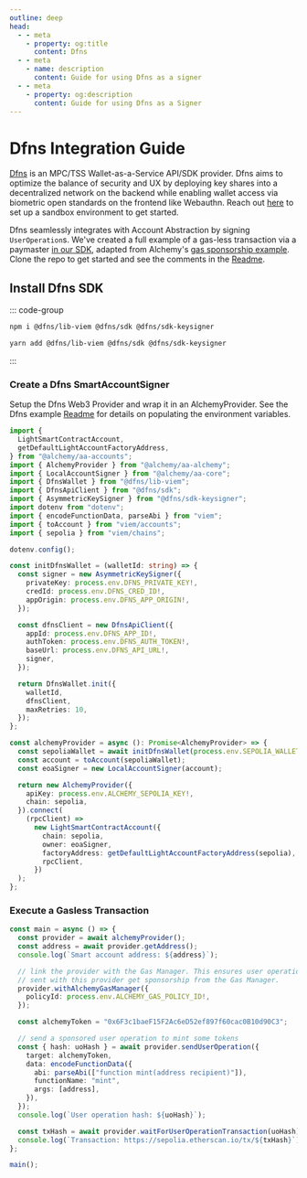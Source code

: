 ```yaml
---
outline: deep
head:
  - - meta
    - property: og:title
      content: Dfns
  - - meta
    - name: description
      content: Guide for using Dfns as a signer
  - - meta
    - property: og:description
      content: Guide for using Dfns as a Signer
---
```


# Dfns Integration Guide

[Dfns](https://www.dfns.co) is an MPC/TSS Wallet-as-a-Service API/SDK provider. Dfns aims to optimize the balance of security and UX by deploying key shares into a decentralized network on the backend while enabling wallet access via biometric open standards on the frontend like Webauthn. Reach out [here](https://www.dfns.co/learn-more) to set up a sandbox environment to get started.

Dfns seamlessly integrates with Account Abstraction by signing `UserOperation`s. We've created a full example of a gas-less transaction via a paymaster [in our SDK](https://github.com/dfns/dfns-sdk-ts/tree/m/examples/viem/alchemy-aa-gasless), adapted from Alchemy's [gas sponsorship example](https://accountkit.alchemy.com/guides/sponsoring-gas.html). Clone the repo to get started and see the comments in the [Readme](https://github.com/dfns/dfns-sdk-ts/tree/m/examples/viem/alchemy-aa-gasless/README.md).

## Install Dfns SDK

::: code-group

```bash [npm]
npm i @dfns/lib-viem @dfns/sdk @dfns/sdk-keysigner
```

```bash [yarn]
yarn add @dfns/lib-viem @dfns/sdk @dfns/sdk-keysigner
```

:::

### Create a Dfns SmartAccountSigner

Setup the Dfns Web3 Provider and wrap it in an AlchemyProvider. See the Dfns example [Readme](https://github.com/dfnsext/typescript-sdk/blob/m/examples/viem/alchemy-aa-gasless/README.md) for details on populating the environment variables.

```ts
import {
  LightSmartContractAccount,
  getDefaultLightAccountFactoryAddress,
} from "@alchemy/aa-accounts";
import { AlchemyProvider } from "@alchemy/aa-alchemy";
import { LocalAccountSigner } from "@alchemy/aa-core";
import { DfnsWallet } from "@dfns/lib-viem";
import { DfnsApiClient } from "@dfns/sdk";
import { AsymmetricKeySigner } from "@dfns/sdk-keysigner";
import dotenv from "dotenv";
import { encodeFunctionData, parseAbi } from "viem";
import { toAccount } from "viem/accounts";
import { sepolia } from "viem/chains";

dotenv.config();

const initDfnsWallet = (walletId: string) => {
  const signer = new AsymmetricKeySigner({
    privateKey: process.env.DFNS_PRIVATE_KEY!,
    credId: process.env.DFNS_CRED_ID!,
    appOrigin: process.env.DFNS_APP_ORIGIN!,
  });

  const dfnsClient = new DfnsApiClient({
    appId: process.env.DFNS_APP_ID!,
    authToken: process.env.DFNS_AUTH_TOKEN!,
    baseUrl: process.env.DFNS_API_URL!,
    signer,
  });

  return DfnsWallet.init({
    walletId,
    dfnsClient,
    maxRetries: 10,
  });
};

const alchemyProvider = async (): Promise<AlchemyProvider> => {
  const sepoliaWallet = await initDfnsWallet(process.env.SEPOLIA_WALLET_ID!);
  const account = toAccount(sepoliaWallet);
  const eoaSigner = new LocalAccountSigner(account);

  return new AlchemyProvider({
    apiKey: process.env.ALCHEMY_SEPOLIA_KEY!,
    chain: sepolia,
  }).connect(
    (rpcClient) =>
      new LightSmartContractAccount({
        chain: sepolia,
        owner: eoaSigner,
        factoryAddress: getDefaultLightAccountFactoryAddress(sepolia),
        rpcClient,
      })
  );
};
```

### Execute a Gasless Transaction

```ts
const main = async () => {
  const provider = await alchemyProvider();
  const address = await provider.getAddress();
  console.log(`Smart account address: ${address}`);

  // link the provider with the Gas Manager. This ensures user operations
  // sent with this provider get sponsorship from the Gas Manager.
  provider.withAlchemyGasManager({
    policyId: process.env.ALCHEMY_GAS_POLICY_ID!,
  });

  const alchemyToken = "0x6F3c1baeF15F2Ac6eD52ef897f60cac0B10d90C3";

  // send a sponsored user operation to mint some tokens
  const { hash: uoHash } = await provider.sendUserOperation({
    target: alchemyToken,
    data: encodeFunctionData({
      abi: parseAbi(["function mint(address recipient)"]),
      functionName: "mint",
      args: [address],
    }),
  });
  console.log(`User operation hash: ${uoHash}`);

  const txHash = await provider.waitForUserOperationTransaction(uoHash);
  console.log(`Transaction: https://sepolia.etherscan.io/tx/${txHash}`);
};

main();
```
